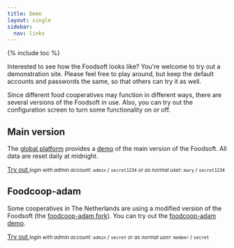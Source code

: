 ```yaml
---
title: Demo
layout: single
sidebar:
  nav: links
---
```

{% include toc %}

Interested to see how the Foodsoft looks like? You're welcome to try out a
demonstration site. Please feel free to play around, but keep the default
accounts and passwords the same, so that others can try it as well.

Since different food cooperatives may function in different ways, there are
several versions of the Foodsoft in use. Also, you can try out the configuration
screen to turn some functionality on or off.


## Main version

The [global platform](/global-foodsoft-platform) provides a [demo](https://app.foodcoops.net/demo/)
of the main version of the Foodsoft. All data are reset daily at midnight.

<a href="https://app.foodcoops.net/demo/" rel="nofollow" class="btn btn--inverse">Try out <i class="fa fa-chevron-right"></i></a>
<small>
  _login with admin account:_ `admin` / `secret1234`
  _or as normal user:_ `mary` / `secret1234`
</small>


## Foodcoop-adam

Some cooperatives in The Netherlands are using a modified version of the Foodsoft
(the [foodcoop-adam fork](https://github.com/foodcoop-adam/foodsoft)). You can
try out the [foodcoop-adam demo](https://order.voedselcollectief.org/foodsoft/demo).

<a href="https://order.voedselcollectief.org/foodsoft/demo" rel="nofollow" class="btn btn--inverse">Try out <i class="fa fa-chevron-right"></i></a>
<small>
  _login with admin account:_ `admin` / `secret`
  _or as normal user:_ `member` / `secret`
</small>

